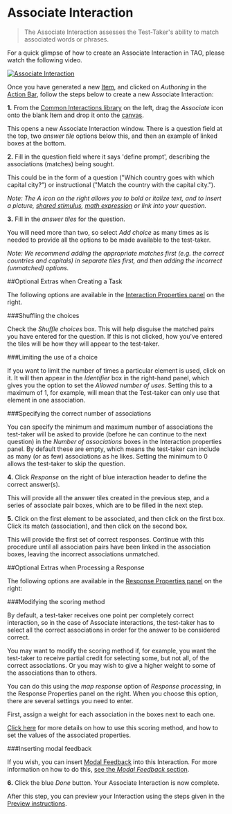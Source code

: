 <!--
    created_at: 2016-12-15
    authors:         
      - Catherine Pease
--> 

# Associate Interaction #

>The Associate Interaction assesses the Test-Taker's ability to match associated words or phrases. 

For a quick glimpse of how to create an Associate Interaction in TAO, please watch the following video.

[![Associate Interaction]()](http://www.youtube.com/watch?v=MXyO4Q3vpH8)

Once you have generated a new [Item](../appendix/glossary.md#item), and clicked on *Authoring* in the [Action Bar](../appendix/glossary.md#action-bar), follow the steps below to create a new Associate Interaction:

**1.** From the [Common Interactions library](../appendix/glossary.md#common-interactions-library) on the left, drag the *Associate* icon onto the blank Item and drop it onto the [canvas](../appendix/glossary.md#canvas).

This opens a new Associate Interaction window. There is a question field at the top, two *answer tile* options below this, and then an example of linked boxes at the bottom.

**2.** Fill in the question field where it says 'define prompt', describing the associations (matches) being sought.

This could be in the form of a question ("Which country goes with which capital city?") or instructional ("Match the country with the capital city."). 

*Note: The A icon on the right allows you to bold or italize text, and to insert a picture, [shared stimulus](../appendix/glossary.md#shared-stimulus), [math expression](../appendix/glossary.md#math-expression) or link into your question.*

**3.** Fill in the *answer tiles* for the question. 

You will need more than two, so select *Add choice* as many times as is needed to provide all the options to be made available to the test-taker.

*Note: We recommend adding the appropriate matches first (e.g. the correct countries and capitals) in separate tiles first, and then adding the incorrect (unmatched) options.* 

<aside class="optional-extras">
##Optional Extras when Creating a Task

The following options are available in the [Interaction Properties panel](../appendix/glossary.md#interaction-properties-panel) on the right.

###Shuffling the choices

Check the *Shuffle choices* box. This will help disguise the matched pairs you have entered for the question. If this is not clicked, how you've entered the tiles will be how they will appear to the test-taker.

###Limiting the use of a choice

If you want to limit the number of times a particular element is used, click on it. It will then appear in the *Identifier* box in the right-hand panel, which gives you the option to set the *Allowed number of uses*. Setting this to a maximum of 1, for example, will mean that the Test-taker can only use that element in one association. 

###Specifying the correct number of associations

You can specify the minimum and maximum number of associations the test-taker will be asked to provide (before he can continue to the next question) in the *Number of associations* boxes in the Interaction properties panel. By default these are empty, which means the test-taker can include as many (or as few) associations as he likes. Setting the minimum to 0 allows the test-taker to skip the question.

</aside>

**4.** Click *Response* on the right of blue interaction header to define the correct answer(s).

This will provide all the answer tiles created in the previous step, and a series of associate pair boxes, which are to be filled in the next step.

**5.** Click on the first element to be associated, and then click on the first box. Click its match (association), and then click on the second box.

This will provide the first set of correct responses. Continue with this procedure until all association pairs have been linked in the association boxes, leaving the incorrect associations unmatched. 

<aside class="optional-extras">
##Optional Extras when Processing a Response

The following options are available in the [Response Properties panel](../appendix/glossary.md#response-properties-panel) on the right:

###Modifying the scoring method


By default, a test-taker receives one point per completely correct interaction, so in the case of Associate interactions, the test-taker has to select all the correct associations in order for the answer to be considered correct.

You may want to modify the scoring method if, for example, you want the test-taker to receive partial credit for selecting some, but not all, of the correct associations. Or you may wish to give a higher weight to some of the associations than to others. 

You can do this using the *map response* option of *Response processing*, in the Response Properties panel on the right. When you choose this option, there are several settings you need to enter. 

First, assign a weight for each association in the boxes next to each one. 

[Click here](../items/item-scoring-rules.md#item-scoring-rules) for more details on how to use this scoring method, and how to set the values of the associated properties.

###Inserting modal feedback 

If you wish, you can insert [Modal Feedback](../appendix/glossary.md#modal-feedback) into this Interaction. For more information on how to do this, [see the *Modal Feedback* section](../items/modal-feedback.md).

</aside>

**6.** Click the blue *Done* button. Your Associate Interaction is now complete.

After this step, you can preview your Interaction using the steps given in the [Preview instructions](../items/preview.md).